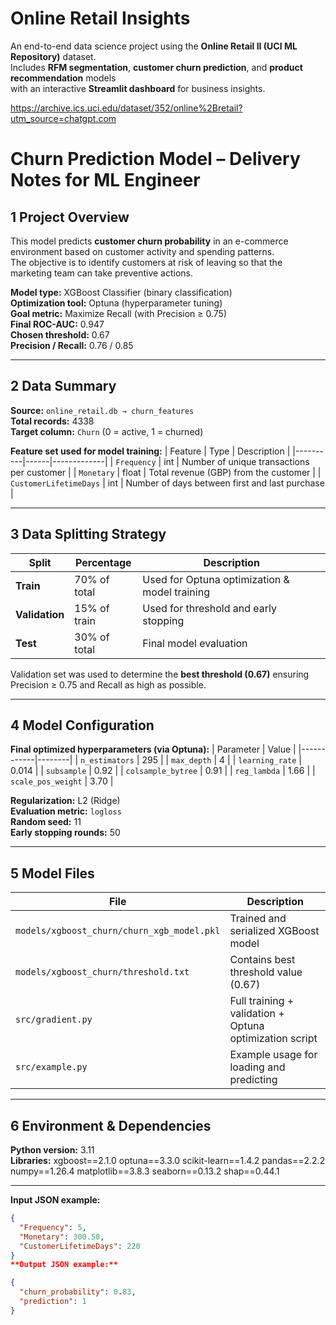 #  Online Retail Insights
An end-to-end data science project using the **Online Retail II (UCI ML Repository)** dataset.  
Includes **RFM segmentation**, **customer churn prediction**, and **product recommendation** models  
with an interactive **Streamlit dashboard** for business insights.

https://archive.ics.uci.edu/dataset/352/online%2Bretail?utm_source=chatgpt.com




#  Churn Prediction Model – Delivery Notes for ML Engineer

## 1️ Project Overview
This model predicts **customer churn probability** in an e-commerce environment based on customer activity and spending patterns.  
The objective is to identify customers at risk of leaving so that the marketing team can take preventive actions.

**Model type:** XGBoost Classifier (binary classification)  
**Optimization tool:** Optuna (hyperparameter tuning)  
**Goal metric:** Maximize Recall (with Precision ≥ 0.75)  
**Final ROC-AUC:** 0.947  
**Chosen threshold:** 0.67  
**Precision / Recall:** 0.76 / 0.85  

---

## 2️ Data Summary
**Source:** `online_retail.db → churn_features`  
**Total records:** 4338  
**Target column:** `Churn` (0 = active, 1 = churned)

**Feature set used for model training:**
| Feature | Type | Description |
|----------|------|-------------|
| `Frequency` | int | Number of unique transactions per customer |
| `Monetary` | float | Total revenue (GBP) from the customer |
| `CustomerLifetimeDays` | int | Number of days between first and last purchase |

---

## 3️ Data Splitting Strategy
| Split | Percentage | Description |
|--------|-------------|-------------|
| **Train** | 70% of total | Used for Optuna optimization & model training |
| **Validation** | 15% of train | Used for threshold and early stopping |
| **Test** | 30% of total | Final model evaluation |

Validation set was used to determine the **best threshold (0.67)** ensuring Precision ≥ 0.75 and Recall as high as possible.

---

## 4️ Model Configuration

**Final optimized hyperparameters (via Optuna):**
| Parameter | Value |
|------------|--------|
| `n_estimators` | 295 |
| `max_depth` | 4 |
| `learning_rate` | 0.014 |
| `subsample` | 0.92 |
| `colsample_bytree` | 0.91 |
| `reg_lambda` | 1.66 |
| `scale_pos_weight` | 3.70 |

**Regularization:** L2 (Ridge)  
**Evaluation metric:** `logloss`  
**Random seed:** 11  
**Early stopping rounds:** 50  

---

## 5️ Model Files
| File | Description |
|------|-------------|
| `models/xgboost_churn/churn_xgb_model.pkl` | Trained and serialized XGBoost model |
| `models/xgboost_churn/threshold.txt` | Contains best threshold value (0.67) |
| `src/gradient.py` | Full training + validation + Optuna optimization script |
| `src/example.py` | Example usage for loading and predicting |

---

## 6️ Environment & Dependencies
**Python version:** 3.11  
**Libraries:**
xgboost==2.1.0
optuna==3.3.0
scikit-learn==1.4.2
pandas==2.2.2
numpy==1.26.4
matplotlib==3.8.3
seaborn==0.13.2
shap==0.44.1


---


**Input JSON example:**
```json
{
  "Frequency": 5,
  "Monetary": 300.50,
  "CustomerLifetimeDays": 220
}
**Output JSON example:**

{
  "churn_probability": 0.83,
  "prediction": 1
}
